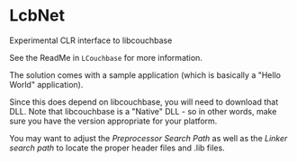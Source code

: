 LcbNet
======

Experimental CLR interface to libcouchbase

See the ReadMe in `LCouchbase` for more information.

The solution comes with a sample application (which is basically a "Hello World" application).

Since this does depend on libcouchbase, you will need to download that DLL.
Note that libcouchbase is a "Native" DLL - so in other words, make sure you have the version
appropriate for your platform.

You may want to adjust the _Preprocessor Search Path_ as well as the _Linker search path_ to locate
the proper header files and .lib files.
